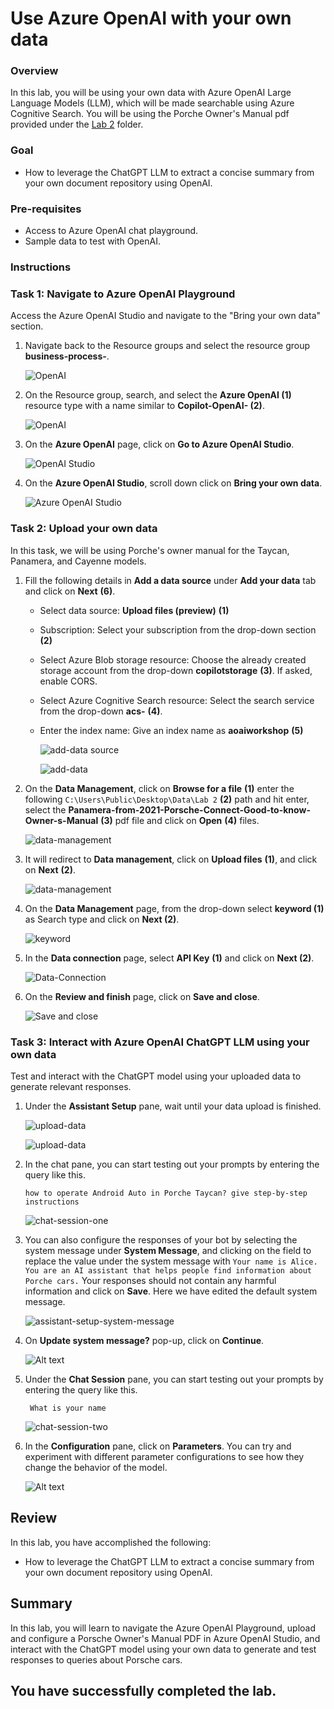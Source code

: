 # Use Azure OpenAI with your own data

### Overview
In this lab, you will be using your own data with Azure OpenAI Large Language Models (LLM), which will be made searchable using Azure Cognitive Search. You will be using the Porche Owner's Manual pdf provided under the [Lab 2](/SampleInvoices/Lab%202/) folder.

### Goal
* How to leverage the ChatGPT LLM to extract a concise summary from your own document repository using OpenAI.

### Pre-requisites
* Access to Azure OpenAI chat playground.
* Sample data to test with OpenAI.

### Instructions

### Task 1: Navigate to Azure OpenAI Playground

Access the Azure OpenAI Studio and navigate to the "Bring your own data" section.

1. Navigate back to the Resource groups and select the resource group **business-process-<inject key="Deployment ID" enableCopy="false"/>**.

   ![OpenAI](images/rgg.png)

2. On the Resource group, search, and select the **Azure OpenAI (1)** resource type with a name similar to **Copilot-OpenAI-<inject key="Deployment ID" enableCopy="false"/> (2)**.

   ![OpenAI](images/03-07-2024.png)

3. On the **Azure OpenAI** page, click on **Go to Azure OpenAI Studio**.

   ![OpenAI Studio](images/open-studiolink.png)

4. On the **Azure OpenAI Studio**, scroll down click on **Bring your own data**.

   ![Azure OpenAI Studio](images/byod.png)

### Task 2: Upload your own data

In this task, we will be using Porche's owner manual for the Taycan, Panamera, and Cayenne models.

1. Fill the following details in **Add a data source** under **Add your data** tab and click on **Next** **(6)**.
    
    - Select data source: **Upload files (preview)** **(1)**

    - Subscription: Select your subscription from the drop-down section **(2)**

    - Select Azure Blob storage resource: Choose the already created storage account from the drop-down **copilotstorage<inject key="Deployment ID" enableCopy="false"/>** **(3)**. If asked, enable CORS.

    - Select Azure Cognitive Search resource: Select the search service from the drop-down **acs-<inject key="Deployment ID" enableCopy="false"/>** **(4)**.

    - Enter the index name: Give an index name as **aoaiworkshop** **(5)**
  
      ![add-data source](images/add-datasrc.png)

      ![add-data](images/bring-your-owndata-datasource.png) 

2. On the **Data Management**, click on **Browse for a file** **(1)** enter the following `C:\Users\Public\Desktop\Data\Lab 2` **(2)** path and hit enter, select the **Panamera-from-2021-Porsche-Connect-Good-to-know-Owner-s-Manual** **(3)** pdf  file and click on **Open** **(4)** files.

   ![data-management](images/data-management.png)

3. It will redirect to **Data management**, click on **Upload files** **(1)**, and click on **Next** **(2)**.

   ![data-management](images/bring-your-owndata-upload.png)

4. On the **Data Management** page, from the drop-down select **keyword (1)** as Search type and click on **Next (2)**.

   ![keyword](images/bring-your-owndata-datamanagment.png)

5. In the **Data connection** page, select **API Key** **(1)** and click on **Next (2)**.

   ![Data-Connection](images/bring-your-owndata-dataconnection.png)

6. On the **Review and finish** page, click on **Save and close**.

   ![Save and close](images/bring-your-owndata-save.png)

   <validation step="8f37ff68-c140-4a17-8af7-92838fba1d91" />

### Task 3: Interact with Azure OpenAI ChatGPT LLM using your own data

Test and interact with the ChatGPT model using your uploaded data to generate relevant responses.

1. Under the **Assistant Setup** pane, wait until your data upload is finished.

   ![upload-data](images/ingestion-progress.png)

   ![upload-data](images/data-ingested.png)

2. In the chat pane, you can start testing out your prompts by entering the query like this.

    ```
    how to operate Android Auto in Porche Taycan? give step-by-step instructions
    ```

      ![chat-session-one](images/first-chay.png)

3. You can also configure the responses of your bot by selecting the system message under **System Message**, and clicking on the field to replace the value under the system message with `Your name is Alice. You are an AI assistant that helps people find information about Porche cars.` Your responses should not contain any harmful information and click on **Save**. Here we have edited the default system message.

   ![assistant-setup-system-message](images/model-setup.png)

4. On **Update system message?** pop-up, click on **Continue**.

   ![Alt text](images/newfor4.png)

5. Under the **Chat Session** pane, you can start testing out your prompts by entering the query like this.

    ```
     What is your name
    ```
   
   ![chat-session-two](images/model-chat2.png)

6. In the **Configuration** pane, click on **Parameters**. You can try and experiment with different parameter configurations to see how they change the behavior of the model.

    ![Alt text](images/chat-parameters.png)

## Review

In this lab, you have accomplished the following:

* How to leverage the ChatGPT LLM to extract a concise summary from your own document repository using OpenAI.

## Summary

  In this lab, you will learn to navigate the Azure OpenAI Playground, upload and configure a Porsche Owner's Manual PDF in Azure OpenAI Studio, and interact with the ChatGPT model using your own data to generate and test responses to queries about Porsche cars.

## You have successfully completed the lab.
